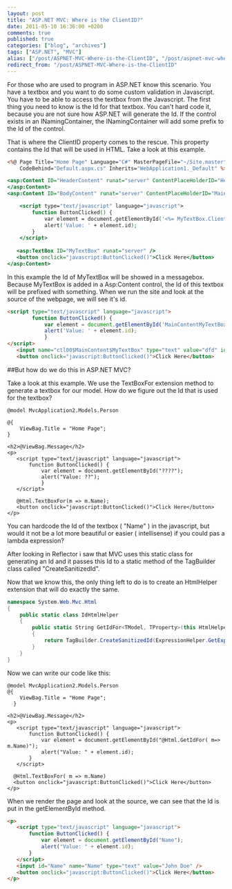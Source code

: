 ```yaml
---
layout: post
title: "ASP.NET MVC: Where is the ClientID?"
date: 2011-05-10 16:36:00 +0200
comments: true
published: true
categories: ["blog", "archives"]
tags: ["ASP.NET", "MVC"]
alias: ["/post/ASPNET-MVC-Where-is-the-ClientID", "/post/aspnet-mvc-where-is-the-clientid"]
redirect_from: "/post/ASPNET-MVC-Where-is-the-ClientID"
---
```

For those who are used to program in ASP.NET know this scenario. You have a textbox and you want to do some custom validation in Javascript. You have to be able to access the textbox from the Javascript. The first thing you need to know is the Id for that textbox. You can't hard code it, because you are not sure how ASP.NET will generate the Id. If the control exists in an INamingContainer, the INamingContainer will add some prefix to the Id of the control.


That is where the ClientID property comes to the rescue. This property contains the Id that will be used in HTML. Take a look at this example.

```asp
<%@ Page Title="Home Page" Language="C#" MasterPageFile="~/Site.master" AutoEventWireup="true"
    CodeBehind="Default.aspx.cs" Inherits="WebApplication1._Default" %>

<asp:Content ID="HeaderContent" runat="server" ContentPlaceHolderID="HeadContent">
</asp:Content>
<asp:Content ID="BodyContent" runat="server" ContentPlaceHolderID="MainContent">

    <script type="text/javascript" language="javascript">
        function ButtonClicked() {
            var element = document.getElementById('<%= MyTextBox.ClientID %>');
            alert('Value: ' + element.id);
        }
    </script>
   
   <asp:TextBox ID="MyTextBox" runat="server" />
   <button onclick="javascript:ButtonClicked()">Click Here</button>
</asp:Content>
```

In this example the Id of MyTextBox will be showed in a messagebox. Because MyTextBox is added in a Asp:Content control, the Id of this textbox will be prefixed with something. When we run the site and look at the source of the webpage, we will see it's id.

```html
<script type="text/javascript" language="javascript">
        function ButtonClicked() {
            var element = document.getElementById('MainContentMyTextBox');
            alert('Value: ' + element.id);
            }    
</script>   
   <input name="ctl00$MainContent$MyTextBox" type="text" value="dfd" id="MainContentMyTextBox" />
   <button onclick="javascript:ButtonClicked()">Click Here</button>
```

##But how do we do this in ASP.NET MVC?

Take a look at this example. We use the TextBoxFor extension method to generate a textbox for our model. How do we figure out the Id that is used for the textbox?

```aspmvc
@model MvcApplication2.Models.Person

@{
    ViewBag.Title = "Home Page";
}

<h2>@ViewBag.Message</h2>
<p>
   <script type="text/javascript" language="javascript">
       function ButtonClicked() {
           var element = document.getElementById("????");
           alert("Value: ??");
           }
   </script>

   @Html.TextBoxFor(m => m.Name);
   <button onclick="javascript:ButtonClicked()">Click Here</button>
</p>
```

You can hardcode the Id of the textbox ( "Name" ) in the javascript, but would it not be a lot more beautiful or easier ( intellisense) if you could pas a lambda expression?

After looking in Reflector i saw that MVC uses this static class for generating an Id and it passes this Id to a static method of the TagBuilder class called "CreateSanitizedId".

Now that we know this, the only thing left to do is to create an HtmlHelper extension that will do exactly the same.

```csharp
namespace System.Web.Mvc.Html
{
    public static class IdHtmlHelper
    {
        public static String GetIdFor<TModel, TProperty>(this HtmlHelper<TModel> htmlHelper, Expression<Func<TModel, TProperty>> expression)
        {
            return TagBuilder.CreateSanitizedId(ExpressionHelper.GetExpressionText(expression));
        }
    }
}
```
Now we can write our code like this:

```aspmvc
@model MvcApplication2.Models.Person
@{
    ViewBag.Title = "Home Page";
  }

<h2>@ViewBag.Message</h2>
<p>
   <script type="text/javascript" language="javascript">
       function ButtonClicked() {
           var element = document.getElementById("@Html.GetIdFor( m=> m.Name)");
           alert("Value: " + element.id);        
       }
   </script>

  @Html.TextBoxFor( m => m.Name)
  <button onclick="javascript:ButtonClicked()">Click Here</button>
</p>
```

When we render the page and look at the source, we can see that the Id is put in the getElementById method.

```html
<p>
   <script type="text/javascript" language="javascript">
       function ButtonClicked() {
           var element = document.getElementById("Name");
           alert("Value: " + element.id);        
       }
   </script>
   <input id="Name" name="Name" type="text" value="John Doe" />
   <button onclick="javascript:ButtonClicked()">Click Here</button>
</p>
```
